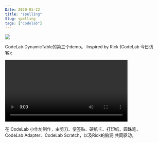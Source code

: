 ```yaml
---
Date: 2020-05-22
title: "spelling"
Slug: spelling
tags: ["codelab"]
---
```


<img class="img-responsive" src="https://adapter.codelab.club/img/WechatIMG1499.jpeg" />


CodeLab DynamicTable的第三个demo。 Inspired by  Rick (CodeLab 今日访客):

<!--more-->

<video width=80% src="https://adapter.codelab.club/video/1590154622682774.mp4" controls="controls"></video>

在 CodeLab 小作坊制作，由剪刀、便签贴、硬纸卡、打印纸、圆珠笔、CodeLab Adapter、CodeLab Scratch，以及Rick的脑洞 共同驱动。
